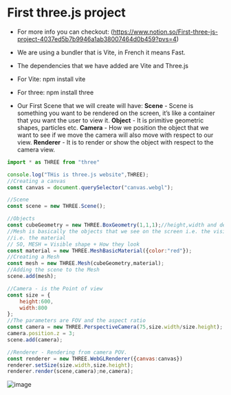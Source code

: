 
# First three.js project
- For more info you can checkout: (https://www.notion.so/First-three-js-project-4037ed5b7b9946a1ab38007464d0b459?pvs=4) 

- We are using a bundler that is Vite, in French it means Fast.
- The dependencies that we have added are Vite and Three.js
- For Vite: 
npm install vite
- For three:
npm install three
- Our First Scene that we will create will have:
**Scene** - Scene is something you want to be rendered on the screen, it’s like a container that you want the user to view it.
**Object** - It is primitive geometric shapes, particles etc.
**Camera** - How we position the object that we want to see if we move the camera will also move with respect to our view.
**Renderer** - It is to render or show the object with respect to the camera view.

```jsx
import * as THREE from "three"

console.log("THis is three.js website",THREE);
//Creating a canvas
const canvas = document.querySelector("canvas.webgl");

//Scene
const scene = new THREE.Scene();

//Objects
const cubeGeometry = new THREE.BoxGeometry(1,1,1);//height,width and depth
//Mesh is basically the objects that we see on the screen i.e. the visible shap and how they look 
//i.e. the material
// SO, MESH = Visible shape + How they look 
const material = new THREE.MeshBasicMaterial({color:"red"});
//Creating a Mesh
const mesh = new THREE.Mesh(cubeGeometry,material);
//Adding the scene to the Mesh
scene.add(mesh);

//Camera - is the Point of view
const size = {
    height:600,
    width:800
};
//The parameters are FOV and the aspect ratio
const camera = new THREE.PerspectiveCamera(75,size.width/size.height);
camera.position.z = 3;
scene.add(camera);

//Renderer - Rendering from camera POV.
const renderer = new THREE.WebGLRenderer({canvas:canvas})
renderer.setSize(size.width,size.height);
renderer.render(scene,camera);ne,camera);
```

![image](https://github.com/DvbyDt/Learning-Three.js/assets/68496657/4d8e576c-4c86-4b74-a179-b245527872fc)
